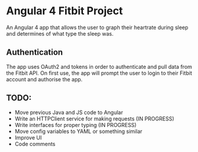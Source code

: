 # Angular 4 Fitbit Project

An Angular 4 app that allows the user to graph their heartrate during sleep and determines of what type the sleep was.

## Authentication

The app uses OAuth2 and tokens in order to authenticate and pull data from the Fitbit API. On first use, the app will prompt the user to login to their Fitbit account and authorise the app.

## TODO:

- Move previous Java and JS code to Angular
- Write an HTTPClient service for making requests (IN PROGRESS)
- Write interfaces for proper typing (IN PROGRESS)
- Move config variables to YAML or something similar
- Improve UI
- Code comments
